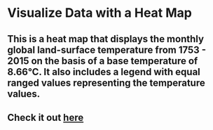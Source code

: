 # Visualize Data with a Heat Map
## This is a heat map that displays the monthly global land-surface temperature from 1753 - 2015 on the basis of a base temperature of 8.66°C. It also includes a legend with equal ranged values representing the temperature values.
## Check it out [here](https://tirthp14.github.io/choropleth-map-data-visualization/)
